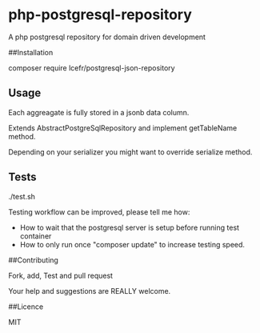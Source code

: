# php-postgresql-repository
A php postgresql repository for domain driven development


##Installation

composer require lcefr/postgresql-json-repository

## Usage

Each aggreagate is fully stored in a jsonb data column.

Extends AbstractPostgreSqlRepository and implement getTableName method.

Depending on your serializer you might want to override serialize method. 


## Tests

./test.sh

Testing workflow can be improved, please tell me how:
  - How to wait that the postgresql server is setup before running test container 
  - How to only run once "composer update" to increase testing speed.

##Contributing

Fork, add, Test and pull request

Your help and suggestions are REALLY welcome.  

##Licence

MIT